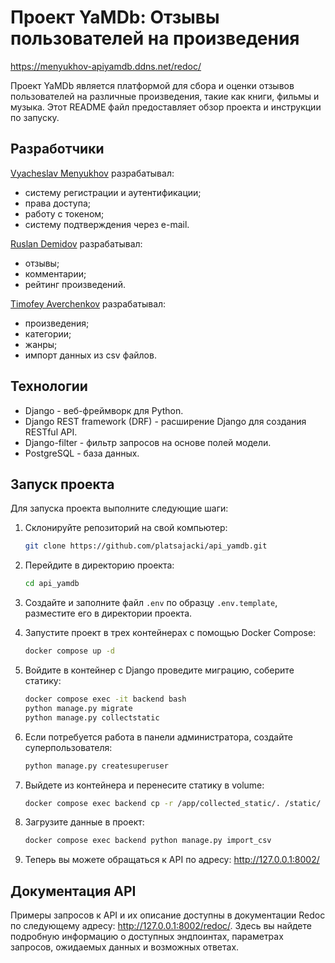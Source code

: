 # Проект YaMDb: Отзывы пользователей на произведения

https://menyukhov-apiyamdb.ddns.net/redoc/

Проект YaMDb является платформой для сбора и оценки отзывов пользователей на различные произведения, такие как книги, фильмы и музыка. Этот README файл предоставляет обзор проекта и инструкции по запуску.

## Разработчики

[Vyacheslav Menyukhov](https://github.com/platsajacki) разрабатывал:
  - систему регистрации и аутентификации;
  - права доступа;
  - работу с токеном;
  - систему подтверждения через e-mail.

[Ruslan Demidov](https://github.com/Profx501) разрабатывал:
  - отзывы;
  - комментарии;
  - рейтинг произведений.

[Timofey Averchenkov](https://github.com/Mind-Insight) разрабатывал:
  - произведения;
  - категории;
  - жанры;
  - импорт данных из csv файлов.

## Технологии
- Django - веб-фреймворк для Python.
- Django REST framework (DRF) - расширение Django для создания RESTful API.
- Django-filter - фильтр запросов на основе полей модели.
- PostgreSQL - база данных.

## Запуск проекта

Для запуска проекта выполните следующие шаги:

1. Склонируйте репозиторий на свой компьютер:
    ```bash
    git clone https://github.com/platsajacki/api_yamdb.git
    ```

2. Перейдите в директорию проекта:
    ```bash
    cd api_yamdb
    ```

3. Создайте и заполните файл `.env` по образцу `.env.template`, разместите его в директории проекта.

4. Запустите проект в трех контейнерах с помощью Docker Compose:
    ```bash
    docker compose up -d
    ```

5. Войдите в контейнер с Django проведите миграцию, соберите статику:
    ```bash
    docker compose exec -it backend bash
    python manage.py migrate
    python manage.py collectstatic
    ```

6. Если потребуется работа в панели администратора, создайте суперпользователя:
    ```bash
    python manage.py createsuperuser
    ```

7. Выйдете из контейнера и перенесите статику в volume:
    ```bash
    docker compose exec backend cp -r /app/collected_static/. /static/
    ```

8. Загрузите данные в проект:
    ```bash
   docker compose exec backend python manage.py import_csv
    ```

9. Теперь вы можете обращаться к API по адресу: http://127.0.0.1:8002/

## Документация API
Примеры запросов к API и их описание доступны в документации Redoc по следующему адресу: http://127.0.0.1:8002/redoc/. Здесь вы найдете подробную информацию о доступных эндпоинтах, параметрах запросов, ожидаемых данных и возможных ответах.
